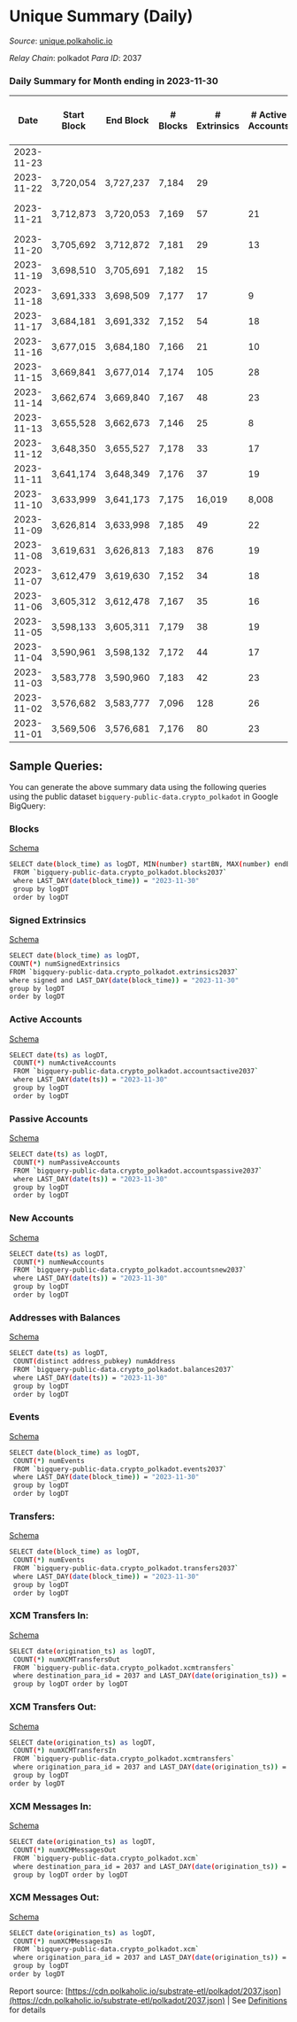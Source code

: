 # Unique Summary (Daily)

_Source_: [unique.polkaholic.io](https://unique.polkaholic.io)

*Relay Chain*: polkadot
*Para ID*: 2037



### Daily Summary for Month ending in 2023-11-30


| Date    | Start Block | End Block | # Blocks | # Extrinsics | # Active Accounts | # Passive Accounts | # New Accounts | # Addresses | # Events  | # Transfers ($USD) | # XCM Transfers In ($USD) | # XCM Transfers Out ($USD) | # XCM In | # XCM Out | Issues |
|---------|-------------|-----------|----------|--------------|-------------------|--------------------|----------------|-------------|-----------|--------------------|---------------------------|----------------------------|----------|-----------|--------|
| 2023-11-23 |  |  |  |  |  |  |  |  |  |   |   |   |  |  |  |
| 2023-11-22 | 3,720,054 | 3,727,237 | 7,184 | 29 |  |  |  |  | 19,119 | 1,167  | 1  | 1  | 1 | 2 |  |
| 2023-11-21 | 3,712,873 | 3,720,053 | 7,169 | 57 | 21 | 9 | 5 | 33,072 | 15,605 | 27  | 3  |   | 3 |  | 12 missing (0.17%) |
| 2023-11-20 | 3,705,692 | 3,712,872 | 7,181 | 29 | 13 |  |  | 33,067 | 18,829 | 1,163  |   |   |  |  |  |
| 2023-11-19 | 3,698,510 | 3,705,691 | 7,182 | 15 |  |  |  |  | 15,600 | 23  | 1  | 2  | 2 | 4 |  |
| 2023-11-18 | 3,691,333 | 3,698,509 | 7,177 | 17 | 9 |  |  | 33,062 | 15,323 | 8  | 1  |   | 2 |  |  |
| 2023-11-17 | 3,684,181 | 3,691,332 | 7,152 | 54 | 18 |  |  | 33,062 | 18,913 | 1,176  |   | 6  |  | 14 |  |
| 2023-11-16 | 3,677,015 | 3,684,180 | 7,166 | 21 | 10 |  | 1 | 33,062 | 15,347 | 15  | 4  | 1  | 8 | 2 |  |
| 2023-11-15 | 3,669,841 | 3,677,014 | 7,174 | 105 | 28 |  | 3 | 33,061 | 15,845 | 41  | 1  | 7  | 1 | 7 |  |
| 2023-11-14 | 3,662,674 | 3,669,840 | 7,167 | 48 | 23 |  | 1 | 33,058 | 16,618 | 2  |   |   |  |  |  |
| 2023-11-13 | 3,655,528 | 3,662,673 | 7,146 | 25 | 8 |  |  | 33,057 | 18,703 | 1,142  | 3  | 2  | 2 | 2 |  |
| 2023-11-12 | 3,648,350 | 3,655,527 | 7,178 | 33 | 17 |  |  | 33,057 | 18,766 | 1,135  |   | 1  |  | 2 |  |
| 2023-11-11 | 3,641,174 | 3,648,349 | 7,176 | 37 | 19 |  | 1 | 33,057 | 18,775 | 1,133  |   | 2  |  | 2 |  |
| 2023-11-10 | 3,633,999 | 3,641,173 | 7,175 | 16,019 | 8,008 |  |  | 33,056 | 114,861 | 1,123  |   |   |  |  |  |
| 2023-11-09 | 3,626,814 | 3,633,998 | 7,185 | 49 | 22 |  | 7 | 33,056 | 18,921 | 1,145  | 5  |   | 5 |  |  |
| 2023-11-08 | 3,619,631 | 3,626,813 | 7,183 | 876 | 19 |  |  | 33,049 | 123,063 | 1,131  | 4  | 1  | 4 | 1 |  |
| 2023-11-07 | 3,612,479 | 3,619,630 | 7,152 | 34 | 18 |  | 1 | 33,047 | 18,692 | 1,121  | 1  |   | 1 |  |  |
| 2023-11-06 | 3,605,312 | 3,612,478 | 7,167 | 35 | 16 |  | 5 | 33,046 | 19,051 | 1,122  | 2  |   | 2 |  |  |
| 2023-11-05 | 3,598,133 | 3,605,311 | 7,179 | 38 | 19 |  |  | 33,041 | 18,739 | 1,115  | 2  |   | 2 |  |  |
| 2023-11-04 | 3,590,961 | 3,598,132 | 7,172 | 44 | 17 |  | 3 | 33,042 | 18,798 | 1,133  | 3  |   | 3 |  |  |
| 2023-11-03 | 3,583,778 | 3,590,960 | 7,183 | 42 | 23 |  | 2 | 33,039 | 15,808 | 127  |   | 3  |  | 3 |  |
| 2023-11-02 | 3,576,682 | 3,583,777 | 7,096 | 128 | 26 |  | 5 | 33,038 | 19,398 | 1,008  | 3  |   | 4 |  |  |
| 2023-11-01 | 3,569,506 | 3,576,681 | 7,176 | 80 | 23 |  | 1 | 33,033 | 19,123 | 1,110  | 1  | 2  | 1 | 2 |  |

## Sample Queries:
You can generate the above summary data using the following queries using the public dataset `bigquery-public-data.crypto_polkadot` in Google BigQuery:


### Blocks 

[Schema](https://github.com/colorfulnotion/substrate-etl/blob/main/schema/blocks.json)

```bash
SELECT date(block_time) as logDT, MIN(number) startBN, MAX(number) endBN, COUNT(*) numBlocks 
 FROM `bigquery-public-data.crypto_polkadot.blocks2037`  
 where LAST_DAY(date(block_time)) = "2023-11-30" 
 group by logDT 
 order by logDT
```

### Signed Extrinsics 

[Schema](https://github.com/colorfulnotion/substrate-etl/blob/main/schema/extrinsics.json)

```bash
SELECT date(block_time) as logDT, 
COUNT(*) numSignedExtrinsics 
FROM `bigquery-public-data.crypto_polkadot.extrinsics2037`  
where signed and LAST_DAY(date(block_time)) = "2023-11-30" 
group by logDT 
order by logDT
```

### Active Accounts 

[Schema](https://github.com/colorfulnotion/substrate-etl/blob/main/schema/accountsactive.json)

```bash
SELECT date(ts) as logDT, 
 COUNT(*) numActiveAccounts 
 FROM `bigquery-public-data.crypto_polkadot.accountsactive2037` 
 where LAST_DAY(date(ts)) = "2023-11-30" 
 group by logDT 
 order by logDT
```

### Passive Accounts 

[Schema](https://github.com/colorfulnotion/substrate-etl/blob/main/schema/accountspassive.json)

```bash
SELECT date(ts) as logDT, 
 COUNT(*) numPassiveAccounts 
 FROM `bigquery-public-data.crypto_polkadot.accountspassive2037` 
 where LAST_DAY(date(ts)) = "2023-11-30" 
 group by logDT 
 order by logDT
```

### New Accounts 

[Schema](https://github.com/colorfulnotion/substrate-etl/blob/main/schema/accountsnew.json)

```bash
SELECT date(ts) as logDT, 
 COUNT(*) numNewAccounts 
 FROM `bigquery-public-data.crypto_polkadot.accountsnew2037` 
 where LAST_DAY(date(ts)) = "2023-11-30" 
 group by logDT
 order by logDT
```

### Addresses with Balances 

[Schema](https://github.com/colorfulnotion/substrate-etl/blob/main/schema/balances.json)

```bash
SELECT date(ts) as logDT,
 COUNT(distinct address_pubkey) numAddress 
 FROM `bigquery-public-data.crypto_polkadot.balances2037` 
 where LAST_DAY(date(ts)) = "2023-11-30" 
 group by logDT 
 order by logDT
```

### Events 

[Schema](https://github.com/colorfulnotion/substrate-etl/blob/main/schema/events.json)

```bash
SELECT date(block_time) as logDT, 
 COUNT(*) numEvents 
 FROM `bigquery-public-data.crypto_polkadot.events2037` 
 where LAST_DAY(date(block_time)) = "2023-11-30" 
 group by logDT 
 order by logDT
```

### Transfers:

[Schema](https://github.com/colorfulnotion/substrate-etl/blob/main/schema/transfers.json)

```bash
SELECT date(block_time) as logDT, 
 COUNT(*) numEvents 
 FROM `bigquery-public-data.crypto_polkadot.transfers2037` 
 where LAST_DAY(date(block_time)) = "2023-11-30" 
 group by logDT 
 order by logDT
```

### XCM Transfers In: 

[Schema](https://github.com/colorfulnotion/substrate-etl/blob/main/schema/xcmtransfers.json)

```bash
SELECT date(origination_ts) as logDT, 
 COUNT(*) numXCMTransfersOut 
 FROM `bigquery-public-data.crypto_polkadot.xcmtransfers` 
 where destination_para_id = 2037 and LAST_DAY(date(origination_ts)) = "2023-11-30" 
 group by logDT order by logDT
```

### XCM Transfers Out: 

[Schema](https://github.com/colorfulnotion/substrate-etl/blob/main/schema/xcmtransfers.json)

```bash
SELECT date(origination_ts) as logDT, 
 COUNT(*) numXCMTransfersIn 
 FROM `bigquery-public-data.crypto_polkadot.xcmtransfers` 
 where origination_para_id = 2037 and LAST_DAY(date(origination_ts)) = "2023-11-30" 
 group by logDT 
order by logDT
```

### XCM Messages In: 

[Schema](https://github.com/colorfulnotion/substrate-etl/blob/main/schema/xcm.json)

```bash
SELECT date(origination_ts) as logDT, 
 COUNT(*) numXCMMessagesOut 
 FROM `bigquery-public-data.crypto_polkadot.xcm` 
 where destination_para_id = 2037 and LAST_DAY(date(origination_ts)) = "2023-11-30" 
 group by logDT order by logDT
```

### XCM Messages Out: 

[Schema](https://github.com/colorfulnotion/substrate-etl/blob/main/schema/xcm.json)

```bash
SELECT date(origination_ts) as logDT, 
 COUNT(*) numXCMMessagesIn 
 FROM `bigquery-public-data.crypto_polkadot.xcm` 
 where origination_para_id = 2037 and LAST_DAY(date(origination_ts)) = "2023-11-30" 
 group by logDT 
order by logDT
```


Report source: [https://cdn.polkaholic.io/substrate-etl/polkadot/2037.json](https://cdn.polkaholic.io/substrate-etl/polkadot/2037.json) | See [Definitions](/DEFINITIONS.md) for details
